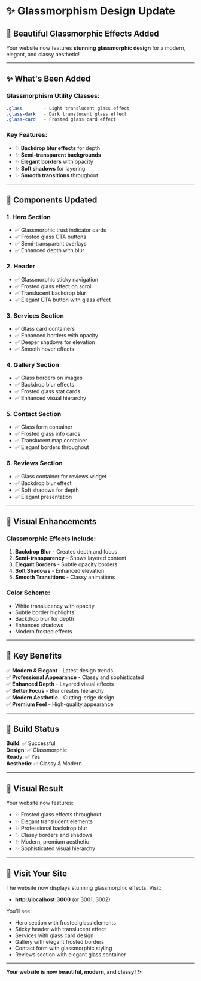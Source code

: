 # ✨ Glassmorphism Design Update

## 🎨 Beautiful Glassmorphic Effects Added

Your website now features **stunning glassmorphic design** for a modern, elegant, and classy aesthetic!

---

## ✨ What's Been Added

### Glassmorphism Utility Classes:
```css
.glass        - Light translucent glass effect
.glass-dark   - Dark translucent glass effect  
.glass-card   - Frosted glass card effect
```

### Key Features:
- ✨ **Backdrop blur effects** for depth
- ✨ **Semi-transparent backgrounds**
- ✨ **Elegant borders** with opacity
- ✨ **Soft shadows** for layering
- ✨ **Smooth transitions** throughout

---

## 🎯 Components Updated

### 1. **Hero Section**
- ✅ Glassmorphic trust indicator cards
- ✅ Frosted glass CTA buttons
- ✅ Semi-transparent overlays
- ✅ Enhanced depth with blur

### 2. **Header**
- ✅ Glassmorphic sticky navigation
- ✅ Frosted glass effect on scroll
- ✅ Translucent backdrop blur
- ✅ Elegant CTA button with glass effect

### 3. **Services Section**
- ✅ Glass card containers
- ✅ Enhanced borders with opacity
- ✅ Deeper shadows for elevation
- ✅ Smooth hover effects

### 4. **Gallery Section**
- ✅ Glass borders on images
- ✅ Backdrop blur effects
- ✅ Frosted glass stat cards
- ✅ Enhanced visual hierarchy

### 5. **Contact Section**
- ✅ Glass form container
- ✅ Frosted glass info cards
- ✅ Translucent map container
- ✅ Elegant borders throughout

### 6. **Reviews Section**
- ✅ Glass container for reviews widget
- ✅ Backdrop blur effect
- ✅ Soft shadows for depth
- ✅ Elegant presentation

---

## 🎨 Visual Enhancements

### Glassmorphic Effects Include:
1. **Backdrop Blur** - Creates depth and focus
2. **Semi-transparency** - Shows layered content
3. **Elegant Borders** - Subtle opacity borders
4. **Soft Shadows** - Enhanced elevation
5. **Smooth Transitions** - Classy animations

### Color Scheme:
- White translucency with opacity
- Subtle border highlights
- Backdrop blur for depth
- Enhanced shadows
- Modern frosted effects

---

## 🌟 Key Benefits

✅ **Modern & Elegant** - Latest design trends  
✅ **Professional Appearance** - Classy and sophisticated  
✅ **Enhanced Depth** - Layered visual effects  
✅ **Better Focus** - Blur creates hierarchy  
✅ **Modern Aesthetic** - Cutting-edge design  
✅ **Premium Feel** - High-quality appearance  

---

## 🚀 Build Status

**Build**: ✅ Successful  
**Design**: ✅ Glassmorphic  
**Ready**: ✅ Yes  
**Aesthetic**: ✅ Classy & Modern  

---

## 📸 Visual Result

Your website now features:
- ✨ Frosted glass effects throughout
- ✨ Elegant translucent elements
- ✨ Professional backdrop blur
- ✨ Classy borders and shadows
- ✨ Modern, premium aesthetic
- ✨ Sophisticated visual hierarchy

---

## 🎯 Visit Your Site

The website now displays stunning glassmorphic effects. Visit:
- **http://localhost:3000** (or 3001, 3002)

You'll see:
- Hero section with frosted glass elements
- Sticky header with translucent effect
- Services with glass card design
- Gallery with elegant frosted borders
- Contact form with glassmorphic styling
- Reviews section with elegant glass container

---

**Your website is now beautiful, modern, and classy! ✨**

